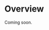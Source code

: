 # Overview

Coming soon.

<!--
- Talk about the environment variables, how to get updates, ports, etc
- This should a “components” section
- Then each component should include details as of where to find the module
- How to start the component while in developer mode
- Which protobuf and interfaces are available if any
- Properties and configuration
- Available ports
- Available volumes
- Talk about the API server
- Available docker images
- Quick test using grpcCurl
-->